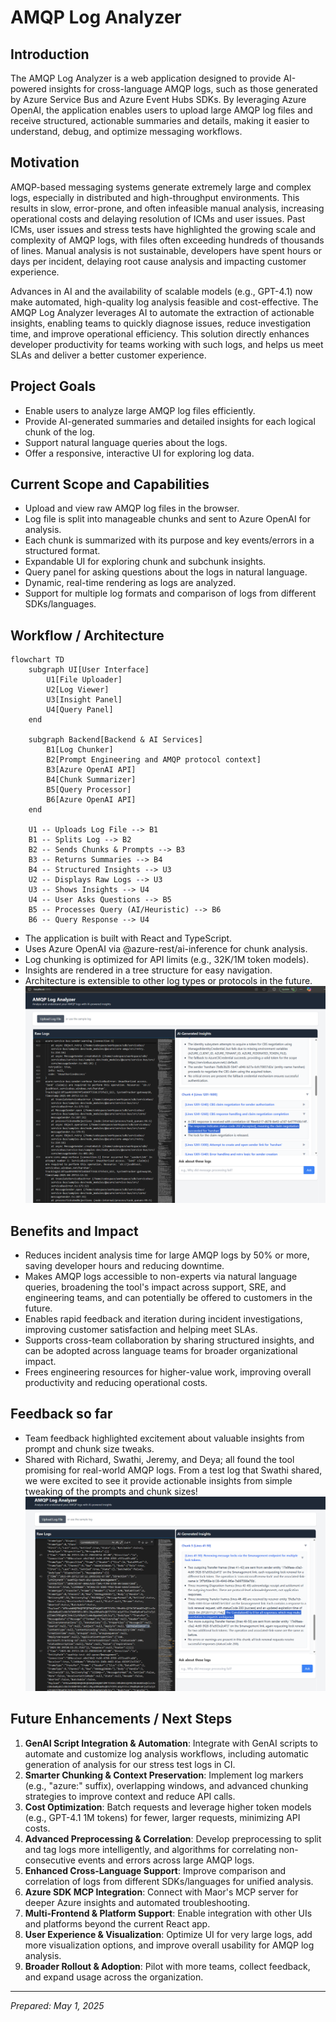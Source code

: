 # AMQP Log Analyzer

## Introduction

The AMQP Log Analyzer is a web application designed to provide AI-powered insights for cross-language AMQP logs, such as those generated by Azure Service Bus and Azure Event Hubs SDKs. By leveraging Azure OpenAI, the application enables users to upload large AMQP log files and receive structured, actionable summaries and details, making it easier to understand, debug, and optimize messaging workflows.

## Motivation

AMQP-based messaging systems generate extremely large and complex logs, especially in distributed and high-throughput environments. This results in slow, error-prone, and often infeasible manual analysis, increasing operational costs and delaying resolution of ICMs and user issues. Past ICMs, user issues and stress tests have highlighted the growing scale and complexity of AMQP logs, with files often exceeding hundreds of thousands of lines. Manual analysis is not sustainable, developers have spent hours or days per incident, delaying root cause analysis and impacting customer experience.

Advances in AI and the availability of scalable models (e.g., GPT-4.1) now make automated, high-quality log analysis feasible and cost-effective. The AMQP Log Analyzer leverages AI to automate the extraction of actionable insights, enabling teams to quickly diagnose issues, reduce investigation time, and improve operational efficiency. This solution directly enhances developer productivity for teams working with such logs, and helps us meet SLAs and deliver a better customer experience.

## Project Goals

- Enable users to analyze large AMQP log files efficiently.
- Provide AI-generated summaries and detailed insights for each logical chunk of the log.
- Support natural language queries about the logs.
- Offer a responsive, interactive UI for exploring log data.

## Current Scope and Capabilities

- Upload and view raw AMQP log files in the browser.
- Log file is split into manageable chunks and sent to Azure OpenAI for analysis.
- Each chunk is summarized with its purpose and key events/errors in a structured format.
- Expandable UI for exploring chunk and subchunk insights.
- Query panel for asking questions about the logs in natural language.
- Dynamic, real-time rendering as logs are analyzed.
- Support for multiple log formats and comparison of logs from different SDKs/languages.

## Workflow / Architecture

```mermaid
flowchart TD
    subgraph UI[User Interface]
        U1[File Uploader]
        U2[Log Viewer]
        U3[Insight Panel]
        U4[Query Panel]
    end

    subgraph Backend[Backend & AI Services]
        B1[Log Chunker]
        B2[Prompt Engineering and AMQP protocol context]
        B3[Azure OpenAI API]
        B4[Chunk Summarizer]
        B5[Query Processor]
        B6[Azure OpenAI API]
    end

    U1 -- Uploads Log File --> B1
    B1 -- Splits Log --> B2
    B2 -- Sends Chunks & Prompts --> B3
    B3 -- Returns Summaries --> B4
    B4 -- Structured Insights --> U3
    U2 -- Displays Raw Logs --> U3
    U3 -- Shows Insights --> U4
    U4 -- User Asks Questions --> B5
    B5 -- Processes Query (AI/Heuristic) --> B6
    B6 -- Query Response --> U4
```

- The application is built with React and TypeScript.
- Uses Azure OpenAI via @azure-rest/ai-inference for chunk analysis.
- Log chunking is optimized for API limits (e.g., 32K/1M token models).
- Insights are rendered in a tree structure for easy navigation.
- Architecture is extensible to other log types or protocols in the future.
  ![alt text](image-1.png)

## Benefits and Impact

- Reduces incident analysis time for large AMQP logs by 50% or more, saving developer hours and reducing downtime.
- Makes AMQP logs accessible to non-experts via natural language queries, broadening the tool's impact across support, SRE, and engineering teams, and can potentially be offered to customers in the future.
- Enables rapid feedback and iteration during incident investigations, improving customer satisfaction and helping meet SLAs.
- Supports cross-team collaboration by sharing structured insights, and can be adopted across language teams for broader organizational impact.
- Frees engineering resources for higher-value work, improving overall productivity and reducing operational costs.

## Feedback so far

- Team feedback highlighted excitement about valuable insights from prompt and chunk size tweaks.
- Shared with Richard, Swathi, Jeremy, and Deya; all found the tool promising for real-world AMQP logs. From a test log that Swathi shared, we were excited to see it provide actionable insights from simple tweaking of the prompts and chunk sizes!
  ![alt text](image.png)

## Future Enhancements / Next Steps

1. **GenAI Script Integration & Automation**: Integrate with GenAI scripts to automate and customize log analysis workflows, including automatic generation of analysis for our stress test logs in CI.
2. **Smarter Chunking & Context Preservation**: Implement log markers (e.g., "azure:" suffix), overlapping windows, and advanced chunking strategies to improve context and reduce API calls.
3. **Cost Optimization**: Batch requests and leverage higher token models (e.g., GPT-4.1 1M tokens) for fewer, larger requests, minimizing API costs.
4. **Advanced Preprocessing & Correlation**: Develop preprocessing to split and tag logs more intelligently, and algorithms for correlating non-consecutive events and errors across large AMQP logs.
5. **Enhanced Cross-Language Support**: Improve comparison and correlation of logs from different SDKs/languages for unified analysis.
6. **Azure SDK MCP Integration**: Connect with Maor's MCP server for deeper Azure insights and automated troubleshooting.
7. **Multi-Frontend & Platform Support**: Enable integration with other UIs and platforms beyond the current React app.
8. **User Experience & Visualization**: Optimize UI for very large logs, add more visualization options, and improve overall usability for AMQP log analysis.
9. **Broader Rollout & Adoption**: Pilot with more teams, collect feedback, and expand usage across the organization.

---

_Prepared: May 1, 2025_
